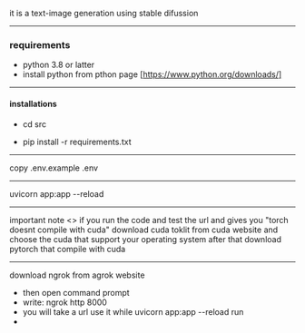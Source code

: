 it is a text-image generation using stable difussion
***
### requirements 
- python 3.8 or latter
- install python from pthon page [https://www.python.org/downloads/]
***
#### installations
- cd src

- pip install -r requirements.txt
***

copy .env.example .env
***
uvicorn app:app --reload
***
important note <<very important>>
if you run the code and test the url and gives you "torch doesnt compile with cuda"
download cuda toklit from cuda website and choose the cuda that support your operating system 
after that download pytorch that compile with cuda

***
download ngrok from  agrok website
- then open command prompt
- write: ngrok http 8000 
- you will take a url use it while uvicorn app:app --reload run
-  
